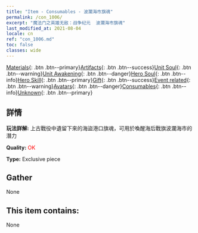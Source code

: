 ```yaml
---
title: "Item - Consumables - 波瀾海市旗魂"
permalink: /con_1006/
excerpt: "魔法门之英雄无敌：战争纪元  波瀾海市旗魂"
last_modified_at: 2021-08-04
locale: cn
ref: "con_1006.md"
toc: false
classes: wide
---
```

 [Materials](/ItemsCN/){: .btn .btn--primary}[Artifacts](/ItemsCN/Artifacts/){: .btn .btn--success}[Unit Soul](/ItemsCN/UnitSoul/){: .btn .btn--warning}[Unit Awakening](/ItemsCN/UnitAwakening/){: .btn .btn--danger}[Hero Soul](/ItemsCN/HeroSoul/){: .btn .btn--info}[Hero Skill](/ItemsCN/HeroSkill/){: .btn .btn--primary}[Gift](/ItemsCN/Gift/){: .btn .btn--success}[Event related](/ItemsCN/Events/){: .btn .btn--warning}[Avatars](/ItemsCN/Avatars/){: .btn .btn--danger}[Consumables](/ItemsCN/Consumables/){: .btn .btn--info}[Unknown](/ItemsCN/Unknown/){: .btn .btn--primary}

## 詳情
 **玩法詳解:** 上古戰役中遺留下來的海盜港口旗魂，可用於喚醒海后戰旗波瀾海市的潛力

 **Quality:** <span style="color: #FF0000">OK</span>

 **Type:** Exclusive piece

## Gather

  None

## This item contains:

  None

